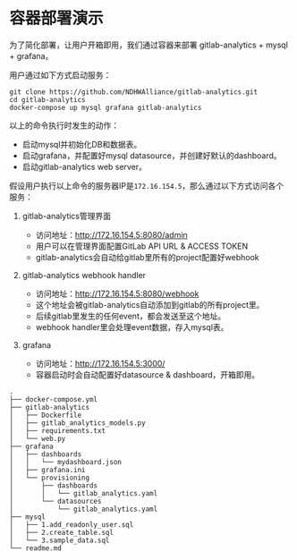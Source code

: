 # 容器部署演示

为了简化部署，让用户开箱即用，我们通过容器来部署 gitlab-analytics + mysql + grafana。

用户通过如下方式启动服务：

	git clone https://github.com/NDHWAlliance/gitlab-analytics.git
	cd gitlab-analytics
	docker-compose up mysql grafana gitlab-analytics

以上的命令执行时发生的动作：

* 启动mysql并初始化DB和数据表。
* 启动grafana，并配置好mysql datasource，并创建好默认的dashboard。
* 启动gitlab-analytics web server。

假设用户执行以上命令的服务器IP是`172.16.154.5`，那么通过以下方式访问各个服务：

1. gitlab-analytics管理界面

	* 访问地址：http://172.16.154.5:8080/admin
	* 用户可以在管理界面配置GitLab API URL & ACCESS TOKEN
	* gitlab-analytics会自动给gitlab里所有的project配置好webhook

1. gitlab-analytics webhook handler

	* 访问地址：http://172.16.154.5:8080/webhook
	* 这个地址会被gitlab-analytics自动添加到gitlab的所有project里。
	* 后续gitlab里发生的任何event，都会发送至这个地址。
	* webhook handler里会处理event数据，存入mysql表。

1. grafana

	* 访问地址：http://172.16.154.5:3000/
	* 容器启动时会自动配置好datasource & dashboard，开箱即用。

```
.
├── docker-compose.yml
├── gitlab-analytics
│   ├── Dockerfile
│   ├── gitlab_analytics_models.py
│   ├── requirements.txt
│   └── web.py
├── grafana
│   ├── dashboards
│   │   └── mydashboard.json
│   ├── grafana.ini
│   └── provisioning
│       ├── dashboards
│       │   └── gitlab_analytics.yaml
│       └── datasources
│           └── gitlab_analytics.yaml
├── mysql
│   ├── 1.add_readonly_user.sql
│   ├── 2.create_table.sql
│   └── 3.sample_data.sql
└── readme.md
```